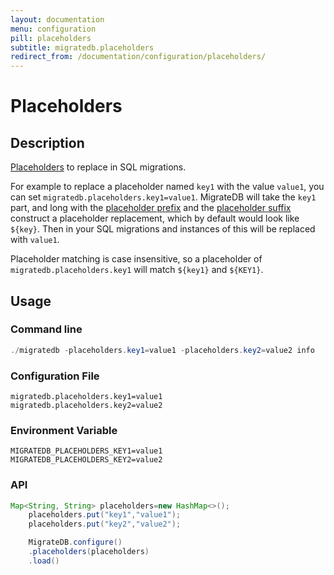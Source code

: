 ```yaml
---
layout: documentation
menu: configuration
pill: placeholders
subtitle: migratedb.placeholders
redirect_from: /documentation/configuration/placeholders/
---
```


# Placeholders

## Description

[Placeholders](/migratedb/documentation/configuration/placeholder) to replace in SQL migrations.

For example to replace a placeholder named `key1` with the value `value1`, you can
set `migratedb.placeholders.key1=value1`.
MigrateDB will take the `key1` part, and long with
the [placeholder prefix](/migratedb/documentation/configuration/parameters/placeholderPrefix) and
the [placeholder suffix](/migratedb/documentation/configuration/parameters/placeholderSuffix) construct a placeholder replacement,
which by default would look like `${key}`. Then in your SQL migrations and instances of this will be replaced
with `value1`.

Placeholder matching is case insensitive, so a placeholder of `migratedb.placeholders.key1` will match `${key1}`
and `${KEY1}`.

## Usage

### Command line

```powershell
./migratedb -placeholders.key1=value1 -placeholders.key2=value2 info
```

### Configuration File

```properties
migratedb.placeholders.key1=value1
migratedb.placeholders.key2=value2
```

### Environment Variable

```properties
MIGRATEDB_PLACEHOLDERS_KEY1=value1
MIGRATEDB_PLACEHOLDERS_KEY2=value2
```

### API

```java
Map<String, String> placeholders=new HashMap<>();
    placeholders.put("key1","value1");
    placeholders.put("key2","value2");

    MigrateDB.configure()
    .placeholders(placeholders)
    .load()
```
